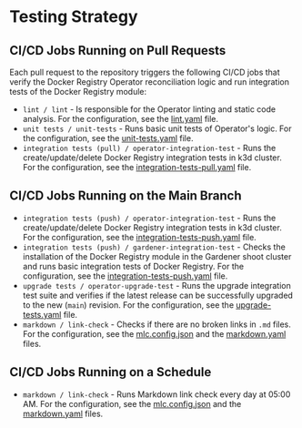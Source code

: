 # Testing Strategy

## CI/CD Jobs Running on Pull Requests

Each pull request to the repository triggers the following CI/CD jobs that verify the Docker Registry Operator reconciliation logic and run integration tests of the Docker Registry module:

- `lint / lint` - Is responsible for the Operator linting and static code analysis. For the configuration, see the [lint.yaml](https://github.com/kyma-project/docker-registry/blob/main/.github/workflows/lint.yaml) file.
- `unit tests / unit-tests` - Runs basic unit tests of Operator's logic. For the configuration, see the [unit-tests.yaml](https://github.com/kyma-project/docker-registry/blob/main/.github/workflows/unit-tests.yaml) file.
- `integration tests (pull) / operator-integration-test` - Runs the create/update/delete Docker Registry integration tests in k3d cluster. For the configuration, see the [integration-tests-pull.yaml](https://github.com/kyma-project/docker-registry/blob/main/.github/workflows/integration-tests-pull.yaml) file.

## CI/CD Jobs Running on the Main Branch

- `integration tests (push) / operator-integration-test` - Runs the create/update/delete Docker Registry integration tests in k3d cluster. For the configuration, see the [integration-tests-push.yaml](https://github.com/kyma-project/docker-registry/blob/main/.github/workflows/integration-tests-push.yaml) file.
- `integration tests (push) / gardener-integration-test` - Checks the installation of the Docker Registry module in the Gardener shoot cluster and runs basic integration tests of Docker Registry. For the configuration, see the [integration-tests-push.yaml](https://github.com/kyma-project/docker-registry/blob/main/.github/workflows/integration-tests-push.yaml) file.
- `upgrade tests / operator-upgrade-test` - Runs the upgrade integration test suite and verifies if the latest release can be successfully upgraded to the new (`main`) revision. For the configuration, see the [upgrade-tests.yaml](https://github.com/kyma-project/docker-registry/blob/main/.github/workflows/upgrade-tests.yaml) file.
- `markdown / link-check` - Checks if there are no broken links in `.md` files. For the configuration, see the [mlc.config.json](https://github.com/kyma-project/docker-registry/blob/main/.mlc.config.json) and the [markdown.yaml](https://github.com/kyma-project/docker-registry/blob/main/.github/workflows/markdown.yaml) files.

## CI/CD Jobs Running on a Schedule

- `markdown / link-check` - Runs Markdown link check every day at 05:00 AM. For the configuration, see the [mlc.config.json](https://github.com/kyma-project/docker-registry/blob/main/.mlc.config.json) and the [markdown.yaml](https://github.com/kyma-project/docker-registry/blob/main/.github/workflows/markdown.yaml) files.
